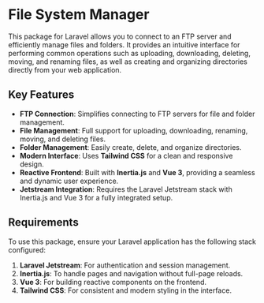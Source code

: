 # File System Manager
This package for Laravel allows you to connect to an FTP server and efficiently manage files and folders. It provides an intuitive interface for performing common operations such as uploading, downloading, deleting, moving, and renaming files, as well as creating and organizing directories directly from your web application.

## Key Features

- **FTP Connection**: Simplifies connecting to FTP servers for file and folder management.
- **File Management**: Full support for uploading, downloading, renaming, moving, and deleting files.
- **Folder Management**: Easily create, delete, and organize directories.
- **Modern Interface**: Uses **Tailwind CSS** for a clean and responsive design.
- **Reactive Frontend**: Built with **Inertia.js** and **Vue 3**, providing a seamless and dynamic user experience.
- **Jetstream Integration**: Requires the Laravel Jetstream stack with Inertia.js and Vue 3 for a fully integrated setup.

## Requirements

To use this package, ensure your Laravel application has the following stack configured:

1. **Laravel Jetstream**: For authentication and session management.
2. **Inertia.js**: To handle pages and navigation without full-page reloads.
3. **Vue 3**: For building reactive components on the frontend.
4. **Tailwind CSS**: For consistent and modern styling in the interface.
